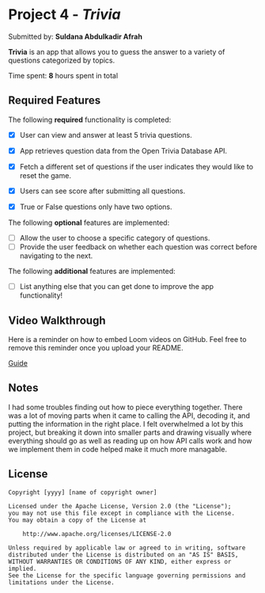 # Project 4 - *Trivia*

Submitted by: **Suldana Abdulkadir Afrah**

**Trivia** is an app that allows you to guess the answer to a variety of questions categorized by topics.

Time spent: **8** hours spent in total

## Required Features

The following **required** functionality is completed:

- [X] User can view and answer at least 5 trivia questions.
- [X] App retrieves question data from the Open Trivia Database API.
- [X] Fetch a different set of questions if the user indicates they would like to reset the game.
- [X] Users can see score after submitting all questions.
- [X] True or False questions only have two options.


The following **optional** features are implemented:

  
- [ ] Allow the user to choose a specific category of questions.
- [ ] Provide the user feedback on whether each question was correct before navigating to the next.

The following **additional** features are implemented:

- [ ] List anything else that you can get done to improve the app functionality!

## Video Walkthrough

Here is a reminder on how to embed Loom videos on GitHub. Feel free to remove this reminder once you upload your README. 

[Guide](https://drive.google.com/file/d/17dI1AWtzDUYzTmmIoy8d8akF-MZ9a6P9/view?usp=sharing)

## Notes

I had some troubles finding out how to piece everything together. There was a lot of moving parts when it came to calling the API, decoding it, and putting the information in the right place. I felt overwhelmed a lot by this project, but breaking it down into smaller parts and drawing visually where everything should go as well as reading up on how API calls work and how we implement them in code helped make it much more managable.

## License

    Copyright [yyyy] [name of copyright owner]

    Licensed under the Apache License, Version 2.0 (the "License");
    you may not use this file except in compliance with the License.
    You may obtain a copy of the License at

        http://www.apache.org/licenses/LICENSE-2.0

    Unless required by applicable law or agreed to in writing, software
    distributed under the License is distributed on an "AS IS" BASIS,
    WITHOUT WARRANTIES OR CONDITIONS OF ANY KIND, either express or implied.
    See the License for the specific language governing permissions and
    limitations under the License.
